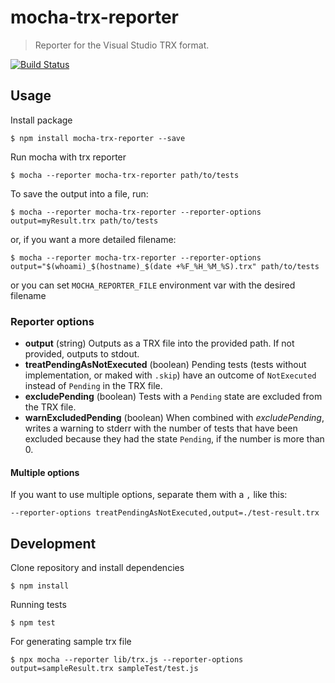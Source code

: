 # mocha-trx-reporter

> Reporter for the Visual Studio TRX format.

[![Build Status](https://travis-ci.org/Infragistics/mocha-trx-reporter.svg?branch=master)](https://travis-ci.org/Infragistics/mocha-trx-reporter)

## Usage

Install package

`$ npm install mocha-trx-reporter --save`

Run mocha with trx reporter

`$ mocha --reporter mocha-trx-reporter path/to/tests`

To save the output into a file, run:

`$ mocha --reporter mocha-trx-reporter --reporter-options output=myResult.trx path/to/tests`

or, if you want a more detailed filename:

`$ mocha --reporter mocha-trx-reporter --reporter-options output="$(whoami)_$(hostname)_$(date +%F_%H_%M_%S).trx" path/to/tests`

or you can set `MOCHA_REPORTER_FILE` environment var with the desired filename

### Reporter options

- **output** (string)
  Outputs as a TRX file into the provided path. If not provided, outputs to stdout.
- **treatPendingAsNotExecuted** (boolean)
  Pending tests (tests without implementation, or maked with `.skip`) have an  outcome of `NotExecuted` instead of
  `Pending` in the TRX file.
- **excludePending** (boolean)
  Tests with a `Pending` state are excluded from the TRX file.
- **warnExcludedPending** (boolean)
  When combined with *excludePending*, writes a warning to stderr with the number of
  tests that have been excluded because they had the state `Pending`, if the number is more than 0.

#### Multiple options

If you want to use multiple options, separate them with a `,` like this:

`--reporter-options treatPendingAsNotExecuted,output=./test-result.trx`

## Development

Clone repository and install dependencies

`$ npm install`

Running tests

`$ npm test`

For generating sample trx file

`$ npx mocha --reporter lib/trx.js --reporter-options output=sampleResult.trx sampleTest/test.js`
